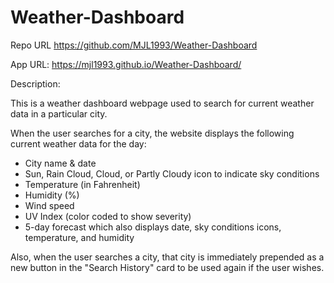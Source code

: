# Weather-Dashboard

Repo URL
https://github.com/MJL1993/Weather-Dashboard

App URL:
https://mjl1993.github.io/Weather-Dashboard/

Description:

This is a weather dashboard webpage used to search for current weather data in a particular city. 

When the user searches for a city, the website displays the following current weather data for the day:
- City name & date
- Sun, Rain Cloud, Cloud, or Partly Cloudy icon to indicate sky conditions
- Temperature (in Fahrenheit)
- Humidity (%)
- Wind speed
- UV Index (color coded to show severity)
- 5-day forecast which also displays date, sky conditions icons, temperature, and humidity

Also, when the user searches a city, that city is immediately prepended as a new button in the "Search History" card to be used again if the user wishes.
